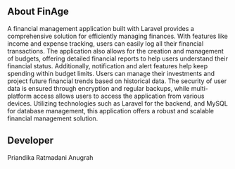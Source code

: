 ## About FinAge

A financial management application built with Laravel provides a comprehensive solution for efficiently managing finances. With features like income and expense tracking, users can easily log all their financial transactions. The application also allows for the creation and management of budgets, offering detailed financial reports to help users understand their financial status. Additionally, notification and alert features help keep spending within budget limits. Users can manage their investments and project future financial trends based on historical data. The security of user data is ensured through encryption and regular backups, while multi-platform access allows users to access the application from various devices. Utilizing technologies such as Laravel for the backend, and MySQL for database management, this application offers a robust and scalable financial management solution.


## Developer

Priandika Ratmadani Anugrah
